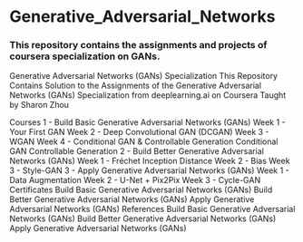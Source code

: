 

# Generative_Adversarial_Networks

### This repository contains the assignments and projects of coursera specialization on GANs.



Generative Adversarial Networks (GANs) Specialization
This Repository Contains Solution to the Assignments of the Generative Adversarial Networks (GANs) Specialization from deeplearning.ai on Coursera Taught by Sharon Zhou

Courses
1 - Build Basic Generative Adversarial Networks (GANs)
Week 1 - Your First GAN
Week 2 - Deep Convolutional GAN (DCGAN)
Week 3 - WGAN
Week 4 - Conditional GAN & Controllable Generation
Conditional GAN
Controllable Generation
2 - Build Better Generative Adversarial Networks (GANs)
Week 1 - Fréchet Inception Distance
Week 2 - Bias
Week 3 - Style-GAN
3 - Apply Generative Adversarial Networks (GANs)
Week 1 - Data Augmentation
Week 2 - U-Net + Pix2Pix
Week 3 - Cycle-GAN
Certificates
Build Basic Generative Adversarial Networks (GANs)
Build Better Generative Adversarial Networks (GANs)
Apply Generative Adversarial Networks (GANs)
References
Build Basic Generative Adversarial Networks (GANs)
Build Better Generative Adversarial Networks (GANs)
Apply Generative Adversarial Networks (GANs)
